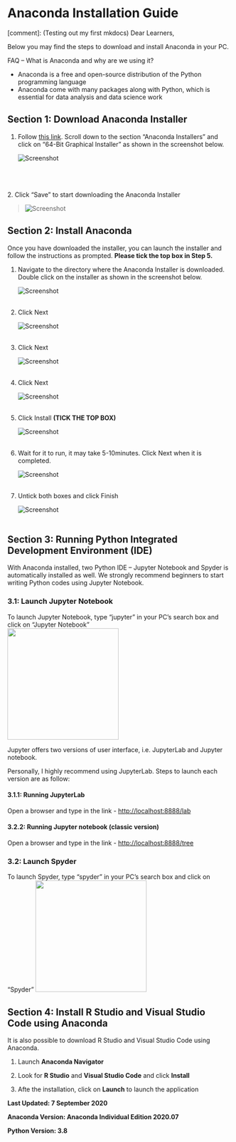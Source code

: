 # Anaconda Installation Guide

[comment]:  (Testing out my first mkdocs)
Dear Learners,

Below you may find the steps to download and install Anaconda in your PC. 

FAQ – What is Anaconda and why are we using it?

- Anaconda is a free and open-source distribution of the Python programming language
- Anaconda come with many packages along with Python, which is essential for data analysis and data science work

## Section 1: Download Anaconda Installer
1. Follow [this link](https://www.anaconda.com/products/individual#windows). Scroll down to the section “Anaconda Installers” and click on “64-Bit   Graphical Installer” as shown in the screenshot below.

    ![Screenshot](img/anaconda.png)  
    
<br></br>  
2. Click “Save” to start downloading the Anaconda Installer  

>![Screenshot](img/save_anacondaInt.png)


## Section 2: Install Anaconda

Once you have downloaded the installer, you can launch the installer and follow the instructions as prompted. **Please tick the top box in Step 5.**

1.	Navigate to the directory where the Anaconda Installer is downloaded. Double click on the installer as shown in the screenshot below.

    ![Screenshot](img/run_installer.png)
<br></br>  

2. Click Next

    ![Screenshot](img/inst1.png)
<br></br>  

3. Click Next

    ![Screenshot](img/inst2.png)
<br></br>

4. Click Next

    ![Screenshot](img/inst3.png)
<br></br>  

5. Click Install **(TICK THE TOP BOX)**

    ![Screenshot](img/inst4.png)
<br></br>  

6. Wait for it to run, it may take 5-10minutes. Click Next when it is completed.

    ![Screenshot](img/inst5.png)
<br></br>   

7. Untick both boxes and click Finish

    ![Screenshot](img/inst6.png)
<br></br>  

## Section 3: Running Python Integrated Development Environment (IDE)
With Anaconda installed, two Python IDE – Jupyter Notebook and Spyder is automatically installed as well.
We strongly recommend beginners to start writing Python codes using Jupyter Notebook.

### 3.1: Launch Jupyter Notebook
To launch Jupyter Notebook, type “jupyter” in your PC’s search box and click on “Jupyter Notebook”  
    <img src="../img/jupyter.png" width="250"/>
    <!-- ![Screenshot](img/jupyter.png) -->

Jupyter offers two versions of user interface, i.e. JupyterLab and Jupyter notebook.

Personally, I highly recommend using JupyterLab. Steps to launch each version are as follow:

#### 3.1.1: Running JupyterLab
Open a browser and type in the link - [http://localhost:8888/lab](http://localhost:8888/lab)

#### 3.2.2: Running Jupyter notebook (classic version)
Open a browser and type in the link - [http://localhost:8888/tree](http://localhost:8888/tree)

### 3.2: Launch Spyder
To launch Spyder, type “spyder” in your PC’s search box and click on “Spyder”
    <img src="../img/spyder.png"  width="250"/>
    <!-- ![Screenshot](img/spyder.png) -->


## Section 4: Install R Studio and Visual Studio Code using Anaconda
It is also possible to download R Studio and Visual Studio Code using Anaconda.

1. Launch **Anaconda Navigator**

2. Look for **R Studio** and **Visual Studio Code** and click **Install**

3. Afte the installation, click on **Launch** to launch the application


**Last Updated: 7 September 2020**

**Anaconda Version: Anaconda Individual Edition 2020.07**

**Python Version: 3.8**
